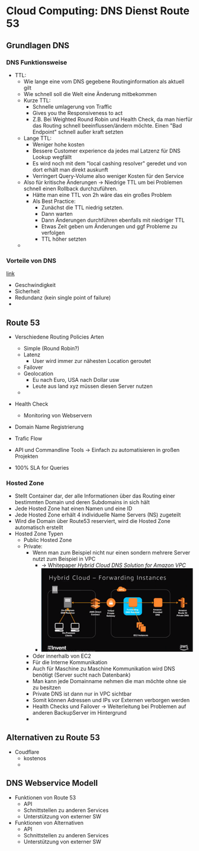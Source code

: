 # Cloud Computing: DNS Dienst Route 53

## Grundlagen DNS

### DNS Funktionsweise

- TTL:
  - Wie lange eine vom DNS gegebene Routinginformation als aktuell gilt
  - Wie schnell soll die Welt eine Änderung mitbekommen
  - Kurze TTL:
    - Schnelle umlagerung von Traffic
    - Gives you the Responsiveness to act
    - Z.B. Bei Weighted Round Robin und Health Check, da man hierfür das Routing schnell beeinflussen/ändern möchte. Einen "Bad Endpoint" schnell außer kraft setzten
  - Lange TTL:
    - Weniger hohe kosten
    - Bessere Customer experience da jedes mal Latzenz für DNS Lookup wegfällt
    - Es wird noch mit dem "local cashing resolver" geredet und von dort erhält man direkt auskunft
    - Verringert Query-Volume also weniger Kosten für den Service
  - Also für kritische Änderungen -> Niedrige TTL um bei Problemen schnell einen Rollback durchzuführen.
    - Hätte man eine TTL von 2h wäre das ein großes Problem
    - Als Best Practice:
      - Zunächst die TTL niedrig setzten.
      - Dann warten
      - Dann Änderungen durchführen ebenfalls mit niedriger TTL
      - Etwas Zeit geben um Änderungen und ggf Probleme zu verfolgen
      - TTL höher setzten
  -

### Vorteile von DNS
[link](https://stratusly.com/best-dns-hosting-cloudflare-dns-vs-dyn-vs-route-53-vs-dns-made-easy-vs-google-cloud-dns/)
- Geschwindigkeit
- Sicherheit
- Redundanz (kein single point of failure)
-

## Route 53
- Verschiedene Routing Policies Arten
  - Simple (Round Robin?)
  - Latenz
    - User wird immer zur nähesten Location geroutet
  - Failover
  - Geolocation
    - Eu nach Euro, USA nach Dollar usw
    - Leute aus land xyz müssen diesen Server nutzen
  -
- Health Check
  - Monitoring von Webservern

- Domain Name Registrierung

- Trafic Flow

- API und Commandline Tools -> Einfach zu automatisieren in großen Projekten
- 100% SLA for Queries


### Hosted Zone
- Stellt Container dar, der alle Informationen über das Routing einer bestimmten Domain und deren Subdomains in sich hält
- Jede Hosted Zone hat einen Namen und eine ID
- Jede Hosted Zone erhält 4 individuelle Name Servers (NS) zugeteilt
- Wird die Domain über Route53 reserviert, wird die Hosted Zone automatisch erstellt
- Hosted Zone Typen
  - Public Hosted Zone
  - Private:
    - Wenn man zum Beispiel nicht nur einen sondern mehrere Server nutzt zum Beispiel in VPC
      -  -> Whitepaper _Hybrid Cloud DNS Solution for Amazon VPC_
      - ![Hybrid cloud Pic Amazon](images/2018/06/hybrid-cloud-pic-amazon.png)
    - Oder innerhalb von EC2
    - Für die Interne Kommunikation
    - Auch für Maschine zu Maschine Kommunikation wird DNS benötigt (Server sucht nach Datenbank)
    - Man kann jede Domainname nehmen die man möchte ohne sie zu besitzen
    - Private DNS ist dann nur in VPC sichtbar
    - Somit können Adressen und IPs vor Externen verborgen werden
    - Health Checks und Failover -> Weiterleitung bei Problemen auf anderen BackupServer im Hintergrund
    -


## Alternativen zu Route 53
- Coudflare
  - kostenos
  -

## DNS Webservice Modell

- Funktionen von Route 53
  - API
  - Schnittstellen zu anderen Services
  - Unterstützung von externer SW
- Funktionen von Alternativen
  - API
  - Schnittstellen zu anderen Services
  - Unterstützung von externer SW
